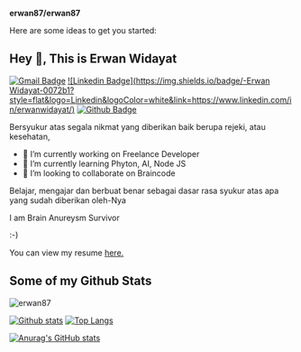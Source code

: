 **erwan87/erwan87**

Here are some ideas to get you started:



## Hey 👋, This is Erwan Widayat
[![Gmail Badge](https://img.shields.io/badge/-erwan.wid@gmail.com-c14438?style=flat&logo=Gmail&logoColor=white&link=mailto:erwan.wid@gmail.com)](mailto:erwan.wid@gmail.com) 
[![Linkedin Badge](https://img.shields.io/badge/-Erwan Widayat-0072b1?style=flat&logo=Linkedin&logoColor=white&link=https://www.linkedin.com/in/erwanwidayat/)](https://www.linkedin.com/in/erwanwidayat/) [![Github Badge](https://img.shields.io/badge/-erwan87-grey?style=flat&logo=github&logoColor=white&link=https://github.com/erwan87/)](https://www.github.com/erwan87/) <p align='left'>Bersyukur atas segala nikmat yang diberikan baik berupa rejeki, atau kesehatan, 

- 🔭 I’m currently working on Freelance Developer
- 🌱 I’m currently learning Phyton, AI, Node JS
- 👯 I’m looking to collaborate on Braincode
  
Belajar, mengajar dan berbuat benar sebagai dasar rasa syukur atas apa yang sudah diberikan oleh-Nya


I am Brain Anureysm Survivor

:-)</p><p align='left'> You can view my resume <a href='https://drive.google.com/file/d/1Sx2RWkpJabO4M10sTsOCoR-RsZspJxln/view?usp=sharing ' target=_blank><u>here</u>.</a></p>
## Some of my Github Stats
<p align=left> <img src=https://komarev.com/ghpvc/?username=erwan87 alt=erwan87 /> </p>

[![Github stats](https://github-readme-stats.vercel.app/api?username=erwan87&show_icons=true&include_all_commits=true)](https://github.com/erwan87/github-readme-stats)
[![Top Langs](https://github-readme-stats.vercel.app/api/top-langs/?username=erwan87&layout=compact)](https://github.com/erwan87/github-readme-stats)


[![Anurag's GitHub stats](https://github-readme-stats.vercel.app/api?username=erwan87)](https://github.com/erwan87/github-readme-stats)
